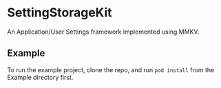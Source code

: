 # SettingStorageKit

An Application/User Settings framework implemented using MMKV.

## Example

To run the example project, clone the repo, and run `pod install` from the Example directory first.
